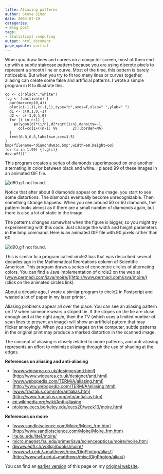 ```yaml
---
title: Aliasing patterns
author: Steve Simon
date: 2004-07-19
categories:
- Blog post
tags:
- Statistical computing
output: html_document
page_update: partial
---
```

When you draw lines and curves on a computer screen, most of them end up
with a subtle staircase pattern because you are using discrete pixels to
represent a smooth line or curve. Most of the time, this pattern is
barely noticeable. But when you try to fit too many lines or curves
together, aliasing can create some false and artificial patterns. I
wrote a simple program in R to illustrate this.

```{}
co <- c("black","white")
f.g <- function(n) {
  par(mar=rep(0,4))
  plot(c(-1,1),c(-1,1),type="n",axes=F,xlab=" ",ylab=" ")
  d1 <- c(0,1,0,-1)
  d2 <- c(-1,0,1,0)
  for (i in n:1) {
    polygon(d1*(i/n),d2*sqrt(i/n),density=-1,
      col=co[1+((n-i) %%       2)],border=NA)
  }
  text(0.8,0.8,labels=n,cex=1.5)
}
bmp(filename="diamond%03d.bmp",width=60,height=60)
for (i in 1:99) {f.g(i)}
dev.off()`
```

This program creates a series of diamonds superimposed on one another
alternating in color between black and white. I placed 99 of these
images in an animated GIF file.

![d60.gif not found.](http://www.pmean.com/new-images/04/aliasing01.png)

Notice that after about 8 diamonds appear on the image, you start to see
some distortions. The diamonds eventually become unrecognizable. Then
something strange happens. When you see around 50 or 60 diamonds, the
pattern looks almost as if there are a small number of diamonds again,
but there is also a lot of static in the image.

The patterns changes somewhat when the figure is bigger, so you might
try experimenting with this code. Just change the width and height
parameters in the bmp command. Here is an animated GIF file with 90
pixels rather than 60.

![d90.gif not found.](http://www.pmean.com/new-images/04/aliasing02.png)

This is similar to a program called circle2.bas that was described
several decades ago in the Mathematical Recreations column of Scientific
American. This program draws a series of concentric circles of
alternating colors. You can find a Java implementation of circle2 on the
web at [www.permadi.com/java/moire/](http://www.permadi.com/java/moire/)
(click on the animated circles link).

About a decade ago, I wrote a similar program to circle2 in Postscript
and wasted a lot of paper in my laser printer.

Aliasing problems appear all over the place. You can see an aliasing
pattern on TV when someone wears a striped tie. If the stripes on the
tie are close enough and at the right angle, then the TV (which uses a
limited number of scan lines to present an image) will show an
artificial pattern that may flicker annoyingly. When you scan images on
the computer, subtle patterns in the original print may produce a marked
distortion in the scanned image.

The concept of aliasing is closely related to moire patterns, and
anti-aliasing represents an effort to minimize aliasing through the use
of shading at the edges.

**References on aliasing and anti-aliasing**

-   [www.widearea.co.uk/designer/anti.html](http://www.widearea.co.uk/designer/anti.html)
-   [www.webopedia.com/TERM/A/aliasing.html](http://www.webopedia.com/TERM/A/aliasing.html)
-   [www.fractalus.com/info/antialias.htm](http://www.fractalus.com/info/antialias.htm)
-   [en.wikipedia.org/wiki/Anti-aliasing](http://en.wikipedia.org/wiki/Anti-aliasing)
-   [ptolemy.eecs.berkeley.edu/eecs20/week13/moire.html](http://ptolemy.eecs.berkeley.edu/eecs20/week13/moire.html)

**References on moire**

-   [www.sandlotscience.com/Moire/Moire_frm.htm](http://www.sandlotscience.com/Moire/Moire_frm.htm)
-   [lite.bu.edu/lite1/moire/](http://lite.bu.edu/lite1/moire/)
-   [micro.magnet.fsu.edu/primer/java/scienceopticsu/moire/moire.html](http://micro.magnet.fsu.edu/primer/java/scienceopticsu/moire/moire.html)
-   [diwww.epfl.ch/w3lsp/books/moire/](http://diwww.epfl.ch/w3lsp/books/moire/)
-   [www.wfu.edu/~matthews/misc/DigPhotog/alias/](http://www.wfu.edu/~matthews/misc/DigPhotog/alias/)

You can find an [earlier version][sim1] of this page on my [original website][sim2].

[sim1]: http://www.pmean.com/04/aliasing.html
[sim2]: http://www.pmean.com/original_site.html


